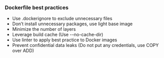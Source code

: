 ### **Dockerfile best practices**

- Use .dockerignore to exclude unnecessary files 
- Don’t install unnecessary packages, use light base image
- Minimize the number of layers
- Leverage build cache (Use --no-cache-dir)
- Use linter to apply best practice to Docker images
- Prevent confidential data leaks (Do not put any credentials, use COPY over ADD)